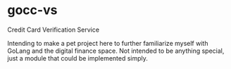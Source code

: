 # gocc-vs
Credit Card Verification Service

Intending to make a pet project here to further familiarize myself with GoLang and the digital finance space. 
Not intended to be anything special, just a module that could be implemented simply.
